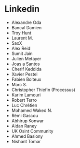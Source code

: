 # Linkedin
- Alexandre Oda
- Bancal Damien
- Troy Hunt
- Laurent M.
- SaxX
- Alex Reid
- Sumit Jain
- Julien Metayer
- Joas a Santos
- Cherif Keddida
- Xavier Pestel
- Fabien Boiteux
- Marc S.
- Christopher Thiefin (Processus)
- Karim Lamouri
- Robert Terro
- Luc Chrétien
- Mohamed Waked N.
- Rémi Gascou
- Abhirup Konwar
- Aidan Raney
- UK Osint Community
- Ahmed Basiony
- Nishant Tomar